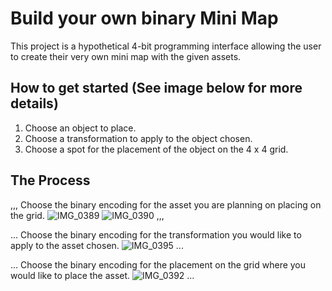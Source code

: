 # Build your own binary Mini Map
This project is a hypothetical 4-bit programming interface allowing the user to create their very own mini map with the given assets. 

## How to get started (See image below for more details)
1. Choose an object to place.
1. Choose a transformation to apply to the object chosen.
1. Choose a spot for the placement of the object on the 4 x 4 grid.

## The Process
,,,
Choose the binary encoding for the asset you are planning on placing on the grid. 
![IMG_0389](https://github.com/user-attachments/assets/3dd611a4-ac02-4491-a440-b5aace221dc6) ![IMG_0390](https://github.com/user-attachments/assets/551cdf10-cb91-49c4-ad78-19211be7ef6a)
,,,

...
Choose the binary encoding for the transformation you would like to apply to the asset chosen.
![IMG_0395](https://github.com/user-attachments/assets/211824a0-caba-432e-8f70-5501fbc9cb33)
...

...
Choose the binary encoding for the placement on the grid where you would like to place the asset.
![IMG_0392](https://github.com/user-attachments/assets/16ebe555-0ca0-4600-8f5d-bc6626ef41bd)
...


